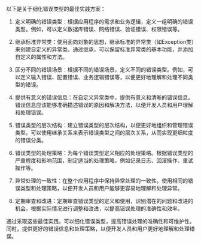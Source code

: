 以下是关于细化错误类型的最佳实践方案：

1. 定义明确的错误类型：根据应用程序的需求和业务逻辑，定义一组明确的错误类型。例如，可以定义数据库错误、网络错误、验证错误、权限错误等。

2. 继承标准异常类：使用面向对象的思想，继承标准的异常类（如Exception类）来创建自定义的异常类。通过继承，可以保留标准异常类的基本功能，并添加自定义的属性和方法。

3. 区分不同的错误场景：根据不同的错误场景，定义不同的错误类型。例如，可以定义输入错误、配置错误、业务逻辑错误等，以便更好地理解和处理不同类型的错误。

4. 提供有意义的错误信息：在自定义异常类中，提供有意义和清晰的错误信息。错误信息应该能够准确描述错误的原因和解决方法，以便开发人员和用户理解和处理错误。

5. 错误类型的层次结构：建立错误类型的层次结构，以便更好地组织和管理错误类型。可以使用继承关系来表示错误类型之间的层次关系，从而实现更细粒度的错误分类。

6. 错误类型的处理策略：为每个错误类型定义相应的处理策略。根据错误类型的严重程度和影响范围，制定适当的处理策略，例如记录日志、回滚操作、重试操作等。

7. 异常处理的一致性：在整个应用程序中保持异常处理的一致性。使用相同的错误类型和处理策略，以便开发人员和用户能够更容易地理解和处理异常。

8. 定期审查和改进：定期审查错误类型的定义和使用，识别潜在的问题和改进的机会。根据实际情况进行调整和改进，以提高错误处理的准确性和效率。

通过采取这些最佳实践，可以细化错误类型，提高错误处理的准确性和可维护性。同时，提供更好的错误信息和处理策略，以便开发人员和用户更好地理解和处理错误。